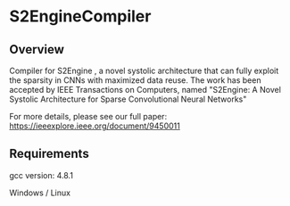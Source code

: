 # S2EngineCompiler

## Overview
Compiler for S2Engine , a novel systolic architecture that can fully exploit the sparsity in CNNs with maximized data reuse. The work has been accepted by IEEE Transactions on Computers, named "S2Engine: A Novel Systolic Architecture for Sparse Convolutional Neural Networks"

For more details, please see our full paper: https://ieeexplore.ieee.org/document/9450011

## Requirements
gcc version: 4.8.1

Windows / Linux
